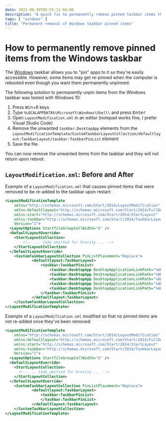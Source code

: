 ```yaml
---
date: 2021-09-30T05:55:11-04:00
description: "A quick fix to permanently remove pinned taskbar items that keep returning after a restart"
tags: [ "windows" ]
title: "Permanent removal of Windows taskbar pinned items"
---
```


# How to permanently remove pinned items from the Windows taskbar

The [Windows](windows.md) taskbar allows you to "pin" apps to it so they're easily accessible. However, some items may get re-pinned when the computer is rebooted even though you want them permanently unpinned.

The following solution to permanently unpin items from the Windows taskbar was tested with Windows 10:

1. Press <kbd>Win</kbd>+<kbd>R</kbd> keys
1. Type `%LOCALAPPDATA%\Microsoft\Windows\Shell\` and press <kbd>Enter</kbd>
1. Open `LayoutModification.xml` in an editor (notepad works fine, I prefer Visual Studio Code)
1. Remove the unwanted `taskbar:DesktopApp` elements from the `LayoutModificationTemplate/CustomTaskbarLayoutCollection/defaultlayout:TaskbarLayout/taskbar:TaskbarPinList` element
1. Save the file

You can now remove the unwanted items from the taskbar and they will not return upon reboot.

## `LayoutModification.xml`: Before and After

Example of a `LayoutModification.xml` that causes pinned items that were removed to be re-added to the taskbar upon restart:

```xml
<LayoutModificationTemplate
    xmlns="http://schemas.microsoft.com/Start/2014/LayoutModification"
    xmlns:defaultlayout="http://schemas.microsoft.com/Start/2014/FullDefaultLayout"
    xmlns:start="http://schemas.microsoft.com/Start/2014/StartLayout"
    xmlns:taskbar="http://schemas.microsoft.com/Start/2014/TaskbarLayout"
    Version="1">
  <LayoutOptions StartTileGroupCellWidth="6" />
  <DefaultLayoutOverride>
    <StartLayoutCollection>
    	<!-- ... Code omitted for brevity ... -->
    </StartLayoutCollection>
  </DefaultLayoutOverride>
	<CustomTaskbarLayoutCollection PinListPlacement="Replace">
    		<defaultlayout:TaskbarLayout>
     			<taskbar:TaskbarPinList>
            		<taskbar:DesktopApp DesktopApplicationLinkPath="%APPDATA%\Microsoft\Windows\Start Menu\Programs\Accessories\Internet Explorer.lnk" />
                	<taskbar:DesktopApp DesktopApplicationLinkPath="%APPDATA%\Microsoft\Windows\Start Menu\Programs\System Tools\File Explorer.lnk" />
                	<taskbar:DesktopApp DesktopApplicationLinkPath="%ALLUSERSPROFILE%\Microsoft\Windows\Start Menu\Programs\Outlook.lnk" />
                	<taskbar:DesktopApp DesktopApplicationLinkPath="%ALLUSERSPROFILE%\Microsoft\Windows\Start Menu\Programs\Google Chrome.lnk" />
            		<taskbar:DesktopApp DesktopApplicationLinkPath="%ALLUSERSPROFILE%\Microsoft\Windows\Start Menu\Programs\Microsoft Edge.lnk"/>
      			</taskbar:TaskbarPinList>
    		</defaultlayout:TaskbarLayout>
  	</CustomTaskbarLayoutCollection>
</LayoutModificationTemplate>
```

Example of a `LayoutModification.xml` modified so that no pinned items are not re-added once they've been removed:

```xml
<LayoutModificationTemplate
    xmlns="http://schemas.microsoft.com/Start/2014/LayoutModification"
    xmlns:defaultlayout="http://schemas.microsoft.com/Start/2014/FullDefaultLayout"
    xmlns:start="http://schemas.microsoft.com/Start/2014/StartLayout"
    xmlns:taskbar="http://schemas.microsoft.com/Start/2014/TaskbarLayout"
    Version="1">
  <LayoutOptions StartTileGroupCellWidth="6" />
  <DefaultLayoutOverride>
    <StartLayoutCollection>
      <!-- ... Code omitted for brevity ... -->
    </StartLayoutCollection>
  </DefaultLayoutOverride>
	<CustomTaskbarLayoutCollection PinListPlacement="Replace">
    		<defaultlayout:TaskbarLayout>
     			<taskbar:TaskbarPinList>
      			</taskbar:TaskbarPinList>
    		</defaultlayout:TaskbarLayout>
  	</CustomTaskbarLayoutCollection>
</LayoutModificationTemplate>
```

